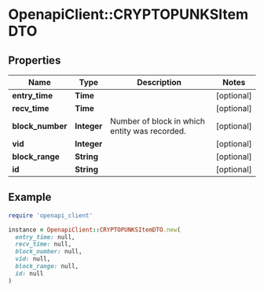 # OpenapiClient::CRYPTOPUNKSItemDTO

## Properties

| Name | Type | Description | Notes |
| ---- | ---- | ----------- | ----- |
| **entry_time** | **Time** |  | [optional] |
| **recv_time** | **Time** |  | [optional] |
| **block_number** | **Integer** | Number of block in which entity was recorded. | [optional] |
| **vid** | **Integer** |  | [optional] |
| **block_range** | **String** |  | [optional] |
| **id** | **String** |  | [optional] |

## Example

```ruby
require 'openapi_client'

instance = OpenapiClient::CRYPTOPUNKSItemDTO.new(
  entry_time: null,
  recv_time: null,
  block_number: null,
  vid: null,
  block_range: null,
  id: null
)
```

